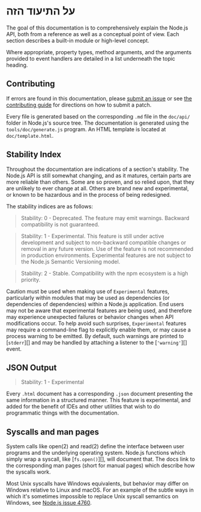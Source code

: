 # על התיעוד הזה

<!--introduced_in=v0.10.0-->

<!-- type=misc -->

The goal of this documentation is to comprehensively explain the Node.js API, both from a reference as well as a conceptual point of view. Each section describes a built-in module or high-level concept.

Where appropriate, property types, method arguments, and the arguments provided to event handlers are detailed in a list underneath the topic heading.

## Contributing

If errors are found in this documentation, please [submit an issue](https://github.com/nodejs/node/issues/new) or see [the contributing guide](https://github.com/nodejs/node/blob/master/CONTRIBUTING.md) for directions on how to submit a patch.

Every file is generated based on the corresponding `.md` file in the `doc/api/` folder in Node.js's source tree. The documentation is generated using the `tools/doc/generate.js` program. An HTML template is located at `doc/template.html`.

## Stability Index

<!--type=misc-->

Throughout the documentation are indications of a section's stability. The Node.js API is still somewhat changing, and as it matures, certain parts are more reliable than others. Some are so proven, and so relied upon, that they are unlikely to ever change at all. Others are brand new and experimental, or known to be hazardous and in the process of being redesigned.

The stability indices are as follows:

> Stability: 0 - Deprecated. The feature may emit warnings. Backward compatibility is not guaranteed.

<!-- separator -->

> Stability: 1 - Experimental. This feature is still under active development and subject to non-backward compatible changes or removal in any future version. Use of the feature is not recommended in production environments. Experimental features are not subject to the Node.js Semantic Versioning model.

<!-- separator -->

> Stability: 2 - Stable. Compatibility with the npm ecosystem is a high priority.

Caution must be used when making use of `Experimental` features, particularly within modules that may be used as dependencies (or dependencies of dependencies) within a Node.js application. End users may not be aware that experimental features are being used, and therefore may experience unexpected failures or behavior changes when API modifications occur. To help avoid such surprises, `Experimental` features may require a command-line flag to explicitly enable them, or may cause a process warning to be emitted. By default, such warnings are printed to [`stderr`][] and may be handled by attaching a listener to the [`'warning'`][] event.

## JSON Output

<!-- YAML
added: v0.6.12
-->

> Stability: 1 - Experimental

Every `.html` document has a corresponding `.json` document presenting the same information in a structured manner. This feature is experimental, and added for the benefit of IDEs and other utilities that wish to do programmatic things with the documentation.

## Syscalls and man pages

System calls like open(2) and read(2) define the interface between user programs and the underlying operating system. Node.js functions which simply wrap a syscall, like [`fs.open()`][], will document that. The docs link to the corresponding man pages (short for manual pages) which describe how the syscalls work.

Most Unix syscalls have Windows equivalents, but behavior may differ on Windows relative to Linux and macOS. For an example of the subtle ways in which it's sometimes impossible to replace Unix syscall semantics on Windows, see [Node.js issue 4760](https://github.com/nodejs/node/issues/4760).